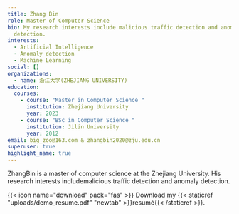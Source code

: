 ```yaml
---
title: Zhang Bin
role: Master of Computer Science
bio: My research interests include malicious traffic detection and anomaly
  detection.
interests:
  - Artificial Intelligence
  - Anomaly detection
  - Machine Learning
social: []
organizations:
  - name: 浙江大学(ZHEJIANG UNIVERSITY)
education:
  courses:
    - course: "Master in Computer Science "
      institution: Zhejiang University
      year: 2023
    - course: "BSc in Computer Science "
      institution: Jilin University
      year: 2012
email: big_zoo@163.com & zhangbin2020@zju.edu.cn
superuser: true
highlight_name: true
---
```

ZhangBin is a master of computer science at the Zhejiang University. His research interests includemalicious traffic detection and anomaly detection. 

{{< icon name="download" pack="fas" >}} Download my {{< staticref "uploads/demo_resume.pdf" "newtab" >}}resumé{{< /staticref >}}.